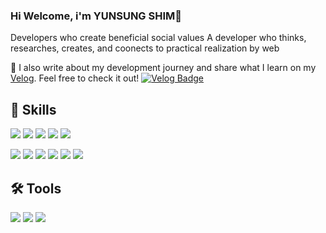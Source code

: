 ### Hi Welcome, i'm YUNSUNG SHIM👋

Developers who create beneficial social values
A developer who thinks, researches, creates, and coonects to practical realization by web

🔗 I also write about my development journey and share what I learn on my [Velog](https://velog.io/@shimssung/posts). Feel free to check it out! [![Velog Badge](https://img.shields.io/badge/Velog-00A9D9?style=flat-square&logo=Velog&logoColor=white)](https://velog.io/@shimssung/posts)



## 💪 Skills
 <img src="https://img.shields.io/badge/SpringBoot-6DB33F?style=flat-square&logo=Spring-Boot&logoColor=white"/> <img src="https://img.shields.io/badge/JPA-6DB33F?style=flat-square&logo=Hibernate&logoColor=white"/> <img src="https://img.shields.io/badge/MyBatis-EF2D5E?style=flat-square&logo=data:image/svg+xml;base64,PHN2ZyB4bWxucz0iaHR0cDovL3d3dy53My5vcmcvMjAwMC9zdmciIHZpZXdCb3g9IjAgMCAxMDAgMTAwIj4gPHJlY3Qgd2lkdGg9IjEwMCIgaGVpZ2h0PSIxMDAiIGZpbGw9IiNGRjAzMDgiIC8+IDx0ZXh0IHg9IjE1IiB5PSI2NSIgc3R5bGU9ImZpbGw6IHdoaXRlOyBmb250LXNpemU6NDBweDsgZm9udC1mYW1pbHk6QXJpYWwsIHNhbnMtc2VyaWYiPiBNQkkgPC90ZXh0Pjwvc3ZnPg==&logoColor=white"/> <img src="https://img.shields.io/badge/MySQL-4479A1?style=flat-square&logo=MySQL&logoColor=white"/> <img src="https://img.shields.io/badge/NGINX-009639?style=flat-square&logo=NGINX&logoColor=white"/>

<img src="https://img.shields.io/badge/React-61DAFB?style=flat-square&logo=React&logoColor=black"/>  <img src="https://img.shields.io/badge/java-007396?style=flat-square&logo=java&logoColor=white">  <img src="https://img.shields.io/badge/HTML5-E34F26?style=flat-square&logo=HTML5&logoColor=white"/> <img src="https://img.shields.io/badge/CSS3-1572B6?style=flat-square&logo=CSS3&logoColor=white"/>   <img src="https://img.shields.io/badge/JavaScript-F7DF1E?style=flat-square&logo=JavaScript&logoColor=black"/> <img src="https://img.shields.io/badge/BOOTSTRAP-7952B3?style=flat-square&logo=BootStrap&logoColor=white"/>

## 🛠 Tools
<img src="https://img.shields.io/badge/Git-F05032?style=flat-square&logo=Git&logoColor=white"/> <img src="https://img.shields.io/badge/Visual_Studio_Code-007ACC?style=flat-square&logo=Visual-Studio-Code&logoColor=white"/> <img src="https://img.shields.io/badge/Eclipse_IDE-2C2255?style=flat-square&logo=Eclipse-IDE&logoColor=white"/>





<!--
**shimssung/shimssung** is a ✨ _special_ ✨ repository because its `README.md` (this file) appears on your GitHub profile.

Here are some ideas to get you started:

- 🔭 I’m currently working on ...
- 🌱 I’m currently learning ...
- 👯 I’m looking to collaborate on ...
- 🤔 I’m looking for help with ...
- 💬 Ask me about ...
- 📫 How to reach me: ...
- 😄 Pronouns: ...
- ⚡ Fun fact: ...
-->

